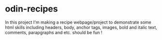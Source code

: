 # odin-recipes

In this project I'm making a recipe webpage/project to demonstrate some html skills including headers, 
body, anchor tags, images, bold and italic text, comments, parapgraphs and etc. should be fun !
